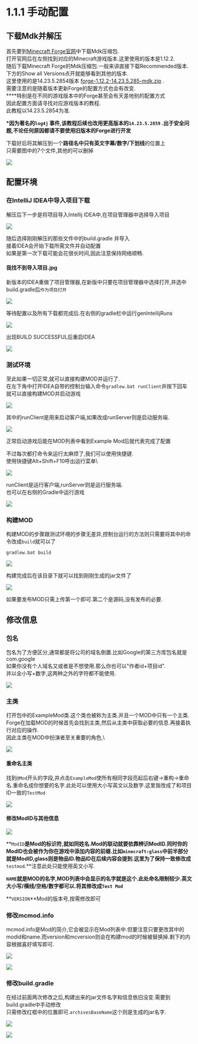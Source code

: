 # 1.1.1 手动配置

## 下载Mdk并解压

首先要到[Minecraft Forge官网](https://files.minecraftforge.net/)中下载Mdk压缩包.\
打开官网后在左侧找到对应的Minecraft游戏版本.这里使用的版本是1.12.2.\
随后下载Minecraft Forge的Mdk压缩包.一般来讲直接下载Recommended版本.\
下方的Show all Versions点开就能够看到其他的版本.\
这里使用的是14.23.5.2854版本 [forge-1.12.2-14.23.5.285](https://files.minecraftforge.net/maven/net/minecraftforge/forge/1.12.2-14.23.5.2854/forge-1.12.2-14.23.5.2854-mdk.zip)[-mdk.zip](https://files.minecraftforge.net/maven/net/minecraftforge/forge/1.12.2-14.23.5.2854/forge-1.12.2-14.23.5.2854-mdk.zip) . \
需要注意的是随着版本更新Forge的配置方式也会有改变.\
****特别是在不同的游戏版本中的Forge甚至会有天差地别的配置方式\
因此配置方面请寻找对应游戏版本的教程.\
此教程以14.23.5.2854为准.

**\*因为著名的`log4j` 事件,该教程后续也改用更高版本的`14.23.5.2859` .出于安全问题,不论任何原因都请不要使用旧版本的Forge进行开发**

下载好后将其解压到一个**路径名中只有英文字幕/数字/下划线**的位置上\
只需要图中的7个文件,其他的可以删掉

![](<../../assets/image (16).png>)

## 配置环境

### 在IntelliJ IDEA中导入项目下载

解压后下一步是将项目导入Intellij IDEA中,在项目管理器中选择导入项目

![](<../../assets/image (56).png>)

随后选择刚刚解压的那些文件中的build.gradle 并导入\
接着IDEA会开始下载所需文件并自动配置\
如果是第一次下载可能会花很长时间,因此注意保持网络顺畅.

#### 我找不到导入项目.jpg

新版本的IDEA重做了项目管理器,在新版中只要在项目管理器中选择打开,并选中build.gradle后`作为项目打开`



![](<../../assets/image (64).png>)

等待配置以及所有下载都完成后.在右侧的gradle栏中运行genIntellijRuns

![](<../../assets/image (37).png>)

出现BUILD SUCCESSFUL后重启IDEA

![](<../../assets/image (47).png>)

### 测试环境

至此如果一切正常,就可以直接构建MOD并运行了.\
在左下角中打开IDEA自带的控制台输入命令`gradlew.bat runClient`并按下回车就可以直接构建MOD并启动游戏

![](<../../assets/image (24).png>)

其中的runClient是用来启动客户端,如果改成runServer则是启动服务端.

![](<../../assets/image (61).png>)

正常启动游戏后能在MOD列表中看到Example Mod后就代表完成了配置

不过每次都打命令来运行太麻烦了,我们可以使用快捷键.\
使用快捷键Alt+Shift+F10呼出运行菜单\


![](<../../assets/image (48).png>)

runClient是运行客户端,runServer则是运行服务端.\
也可以在右侧的Gradle中运行游戏

![](<../../assets/image (67).png>)

### 构建MOD

构建MOD的步骤跟测试环境的步骤无差异,控制台运行的方法则只需要将其中的命令改成`build`就可以了

```
gradlew.bat build
```

![](<../../assets/image (68).png>)

构建完成后在该目录下就可以找到刚刚生成的jar文件了

![](<../../assets/image (58).png>)

如果要发布MOD只需上传第一个即可.第二个是源码,没有发布的必要.

## 修改信息

### 包名

包名为了方便区分,通常都是将公司的域名倒置.比如Google的第三方库包名就是com.google\
如果你没有个人域名又或者是不想使用.那么你也可以"作者id+项目id".\
并以全小写+数字,这两种之外的字符都不能使用.

![](<../../assets/image (43).png>)

### 主类

打开包中的ExampleMod类.这个类也被称为主类.并且一个MOD中只有一个主类.\
Forge在加载MOD的时候首先会找到主类,然后从主类中获取必要的信息.再接着执行对应的操作.\
因此主类在MOD中扮演者至关重要的角色,\


![](<../../assets/image (40).png>)

#### 重命名主类

找到`@Mod`开头的字段,并点击`ExampleMod`使所有相同字段亮起后右键→重构→重命名.重命名成你想要的名字.此处可以使用大小写英文以及数字.这里我改成了和项目ID一致的`TestMod`

![](<../../assets/image (60).png>)

#### 修改ModID与其他信息

![](<../../assets/image (1).png>)

**`ModID`**是Mod的标识符,就如同姓名.Mod的联动就要依靠辨识ModID.同时你的ModID也会被作为你在游戏中添加内容的前缀.比如`minecraft:glass`中前半部分就是ModID,glass则是物品ID.物品ID在后续内容会提到.这里为了保持一致修改成**`testmod`.**注意此处只能使用英文小写.

**`NAME`**就是MOD的名字,MOD列表中会显示的名字就是这个.此处命名限制较少.英文大小写/横线/空格/数字都可以.将其修改成**`Test Mod`**

**`VERSION`**Mod的版本号,按需修改即可

### 修改mcmod.info

mcmod.info是Mod的简介,它会被显示在Mod列表中.但要注意只要更改其中的modid和name.而version和mcversion则会在构建mod的时候被替换掉.剩下的内容根据喜好填写即可.

![](<../../assets/image (6).png>)

![](<../../assets/image (8).png>)

### 修改build.gradle

在经过前面两次修改之后,构建出来的jar文件名字和信息依旧没变.需要到build.gradle中手动修改\
只需修改红框中的位置即可.`archivesBaseName`这个则是生成的jar名字.

![](<../../assets/image (49).png>)

![](<../../assets/image (63).png>)
